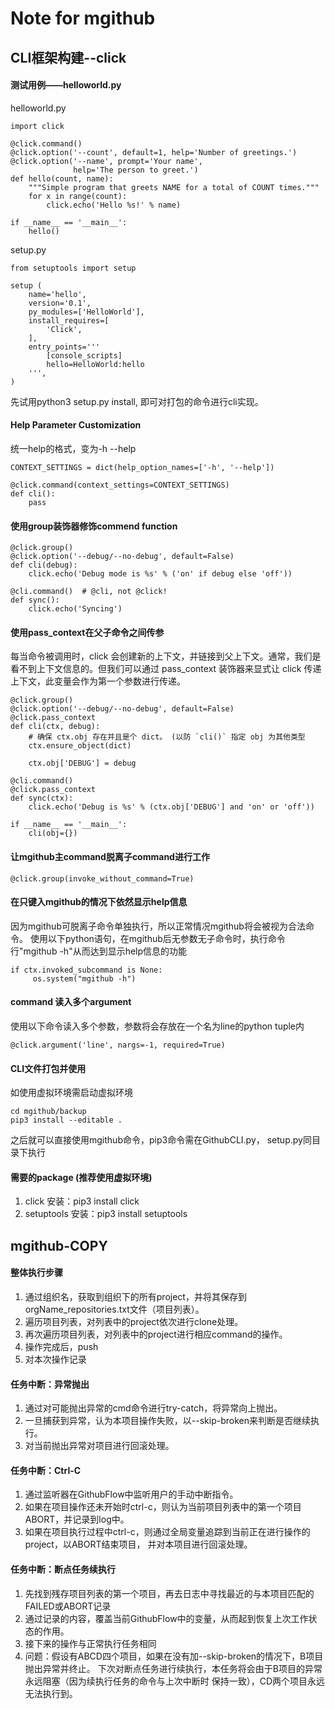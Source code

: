 # Note for mgithub

## CLI框架构建--click

#### 测试用例——helloworld.py

helloworld.py
```buildoutcfg
import click

@click.command()
@click.option('--count', default=1, help='Number of greetings.')
@click.option('--name', prompt='Your name',
              help='The person to greet.')
def hello(count, name):
    """Simple program that greets NAME for a total of COUNT times."""
    for x in range(count):
        click.echo('Hello %s!' % name)

if __name__ == '__main__':
    hello()
```

setup.py
```buildoutcfg
from setuptools import setup

setup (
    name='hello',
    version='0.1',
    py_modules=['HelloWorld'],
    install_requires=[
        'Click',
    ],
    entry_points='''
        [console_scripts]
        hello=HelloWorld:hello
    ''',
)
```
先试用python3 setup.py install, 即可对打包的命令进行cli实现。

#### Help Parameter Customization
统一help的格式，变为-h --help
```
CONTEXT_SETTINGS = dict(help_option_names=['-h', '--help'])

@click.command(context_settings=CONTEXT_SETTINGS)
def cli():
    pass
```

#### 使用group装饰器修饰commend function
```buildoutcfg
@click.group()
@click.option('--debug/--no-debug', default=False)
def cli(debug):
    click.echo('Debug mode is %s' % ('on' if debug else 'off'))

@cli.command()  # @cli, not @click!
def sync():
    click.echo('Syncing')
```

#### 使用pass_context在父子命令之间传参
每当命令被调用时，click 会创建新的上下文，并链接到父上下文。通常，我们是看不到上下文信息的。但我们可以通过 pass_context 装饰器来显式让 click 传递上下文，此变量会作为第一个参数进行传递。
```buildoutcfg
@click.group()
@click.option('--debug/--no-debug', default=False)
@click.pass_context
def cli(ctx, debug):
    # 确保 ctx.obj 存在并且是个 dict。 (以防 `cli()` 指定 obj 为其他类型
    ctx.ensure_object(dict)

    ctx.obj['DEBUG'] = debug

@cli.command()
@click.pass_context
def sync(ctx):
    click.echo('Debug is %s' % (ctx.obj['DEBUG'] and 'on' or 'off'))

if __name__ == '__main__':
    cli(obj={})
```

#### 让mgithub主command脱离子command进行工作
```buildoutcfg
@click.group(invoke_without_command=True)
```

#### 在只键入mgithub的情况下依然显示help信息
因为mgithub可脱离子命令单独执行，所以正常情况mgithub将会被视为合法命令。
使用以下python语句，在mgithub后无参数无子命令时，执行命令行"mgithub -h"从而达到显示help信息的功能
```buildoutcfg
if ctx.invoked_subcommand is None:
     os.system("mgithub -h")
```

#### command 读入多个argument
使用以下命令读入多个参数，参数将会存放在一个名为line的python tuple内
```buildoutcfg
@click.argument('line', nargs=-1, required=True)
```

#### CLI文件打包并使用
如使用虚拟环境需启动虚拟环境
```buildoutcfg
cd mgithub/backup
pip3 install --editable .
```
之后就可以直接使用mgithub命令，pip3命令需在GithubCLI.py， setup.py同目录下执行

#### 需要的package (推荐使用虚拟环境)
1. click 安装：pip3 install click
2. setuptools 安装：pip3 install setuptools

## mgithub-COPY

#### 整体执行步骤
1. 通过组织名，获取到组织下的所有project，并将其保存到orgName_repositories.txt文件（项目列表）。
2. 遍历项目列表，对列表中的project依次进行clone处理。
3. 再次遍历项目列表，对列表中的project进行相应command的操作。
4. 操作完成后，push
5. 对本次操作记录

#### 任务中断：异常抛出
1. 通过对可能抛出异常的cmd命令进行try-catch，将异常向上抛出。
2. 一旦捕获到异常，认为本项目操作失败，以--skip-broken来判断是否继续执行。
3. 对当前抛出异常对项目进行回滚处理。

#### 任务中断：Ctrl-C
1. 通过监听器在GithubFlow中监听用户的手动中断指令。
2. 如果在项目操作还未开始时ctrl-c，则认为当前项目列表中的第一个项目ABORT，并记录到log中。
3. 如果在项目执行过程中ctrl-c，则通过全局变量追踪到当前正在进行操作的project，以ABORT结束项目，
并对本项目进行回滚处理。

#### 任务中断：断点任务续执行
1. 先找到残存项目列表的第一个项目，再去日志中寻找最近的与本项目匹配的FAILED或ABORT记录
2. 通过记录的内容，覆盖当前GithubFlow中的变量，从而起到恢复上次工作状态的作用。
3. 接下来的操作与正常执行任务相同
4. 问题：假设有ABCD四个项目，如果在没有加--skip-broken的情况下，B项目抛出异常并终止。
下次对断点任务进行续执行，本任务将会由于B项目的异常永远阻塞（因为续执行任务的命令与上次中断时
保持一致），CD两个项目永远无法执行到。

